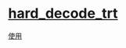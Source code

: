 # [hard_decode_trt](https://github.com/shouxieai/hard_decode_trt)

[使用](https://blog.csdn.net/qq_40672115/article/details/130545351#t17)